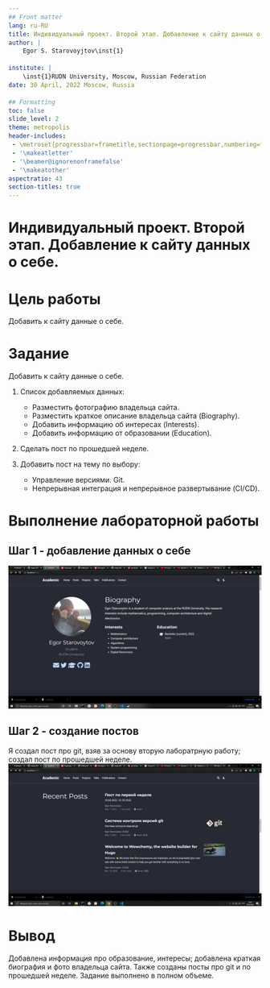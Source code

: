```yaml
---
## Front matter
lang: ru-RU
title: Индивидуальный проект. Второй этап. Добавление к сайту данных о себе.
author: |
	Egor S. Starovoyjtov\inst{1}
	
institute: |
	\inst{1}RUDN University, Moscow, Russian Federation
date: 30 April, 2022 Moscow, Russia

## Formatting
toc: false
slide_level: 2
theme: metropolis
header-includes: 
 - \metroset{progressbar=frametitle,sectionpage=progressbar,numbering=fraction}
 - '\makeatletter'
 - '\beamer@ignorenonframefalse'
 - '\makeatother'
aspectratio: 43
section-titles: true
---
```


# Индивидуальный проект. Второй этап. Добавление к сайту данных о себе.

# Цель работы

Добавить к сайту данные о себе.

# Задание
Добавить к сайту данные о себе.

1. Список добавляемых данных:
    - Разместить фотографию владельца сайта.
    - Разместить краткое описание владельца сайта (Biography).
    - Добавить информацию об интересах (Interests).
    - Добавить информацию от образовании (Education).

2. Сделать пост по прошедшей неделе.

3. Добавить пост на тему по выбору:
    - Управление версиями. Git.
    - Непрерывная интеграция и непрерывное развертывание (CI/CD).

# Выполнение лабораторной работы

## Шаг 1 - добавление данных о себе
![Личные данные](image//s_1.png)

## Шаг 2 - создание постов
Я создал пост про git, взяв за основу вторую лаборатрную работу; создал пост по прошедшей неделе.
![Статьи](image//s_2.png)


# Вывод
Добавлена информация про образование, интересы; добавлена краткая биография и фото владельца сайта. Также созданы посты про git и по прошедшей неделе. Задание выполнено в полном объеме.
